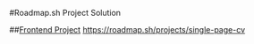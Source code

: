 #Roadmap.sh Project Solution

##[Frontend Project](https://roadmap.sh/projects?g=frontend)
https://roadmap.sh/projects/single-page-cv
